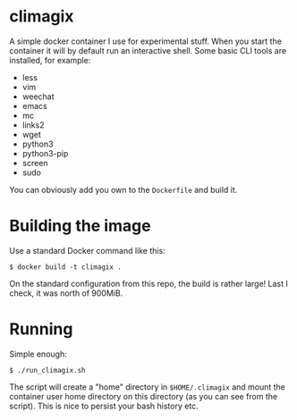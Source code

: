 # climagix

A simple docker container I use for experimental stuff. When you start the container it will by default run an interactive shell. Some basic CLI tools are installed, for example:

* less
* vim
* weechat
* emacs
* mc
* links2
* wget
* python3
* python3-pip
* screen
* sudo

You can obviously add you own to the `Dockerfile` and build it.

# Building the image

Use a standard Docker command like this:

	$ docker build -t climagix .

On the standard configuration from this repo, the build is rather large! Last I check, it was north of 900MiB.

# Running

Simple enough:

	$ ./run_climagix.sh

The script will create a "home" directory in `$HOME/.climagix` and mount the container user home directory on this directory (as you can see from the script). This is nice to persist your bash history etc.
